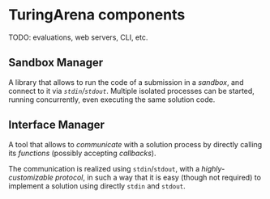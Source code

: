 # TuringArena components

TODO: evaluations, web servers, CLI, etc.

## Sandbox Manager

A library that allows to run the code of a submission in a *sandbox*,
and connect to it via *`stdin`/`stdout`*.
Multiple isolated processes can be started,
running concurrently,
even executing the same solution code.

## Interface Manager

A tool that allows to *communicate* with a solution process by directly calling its *functions*
(possibly accepting *callbacks*).

The communication is realized using `stdin`/`stdout`,
with a *highly-customizable protocol*,
in such a way that it is easy
(though not required)
to implement a solution
using directly `stdin` and `stdout`.
